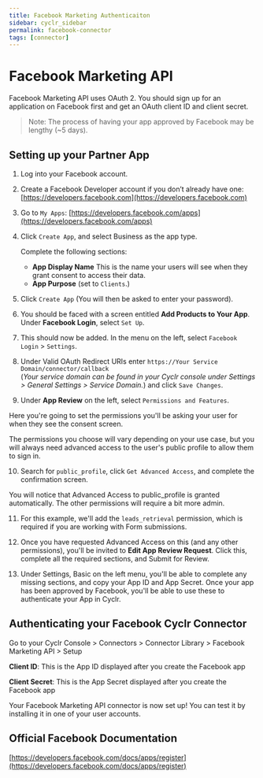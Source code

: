 ```yaml
---
title: Facebook Marketing Authenticaiton
sidebar: cyclr_sidebar
permalink: facebook-connector
tags: [connector]
---
```


# Facebook Marketing API #


Facebook Marketing API uses OAuth 2. You should sign up for an application on Facebook first and get an OAuth client ID and client secret.

> Note: The process of having your app approved by Facebook may be lengthy (~5 days).

Setting up your Partner App
-------------
1. Log into your Facebook account.
2. Create a Facebook Developer account if you don’t already have one: [https://developers.facebook.com](https://developers.facebook.com)
3. Go to ``My Apps``: [https://developers.facebook.com/apps](https://developers.facebook.com/apps)
4. Click ``Create App``, and select Business as the app type.

    Complete the following sections:

    * **App Display Name** This is the name your users will see when they grant consent to access their data.
    * **App Purpose** (set to ``Clients``.)

5. Click ``Create App`` (You will then be asked to enter your password).
6. You should be faced with a screen entitled **Add Products to Your App**. Under **Facebook Login**, select ``Set Up``.
7. This should now be added.  In the menu on the left, select ``Facebook Login`` > ``Settings``.
8. Under Valid OAuth Redirect URIs enter ``https://Your Service Domain/connector/callback``<br>
(_Your service domain can be found in your Cyclr console under Settings > General Settings > Service Domain._) and click ``Save Changes``.
9. Under **App Review** on the left, select ``Permissions and Features``.

Here you're going to set the permissions you'll be asking your user for when they see the consent screen.  

The permissions you choose will vary depending on your use case, but you will always need advanced access to the user's public profile to allow them to sign in.  

10. Search for ``public_profile``, click ``Get Advanced Access``, and complete the confirmation screen.

You will notice that Advanced Access to public_profile is granted automatically.  The other permissions will require a bit more admin.

11. For this example, we'll add the ``leads_retrieval`` permission, which is required if you are working with Form submissions.

12. Once you have requested Advanced Access on this (and any other permissions), you'll be invited to **Edit App Review Request**. Click this, complete all the required sections, and Submit for Review.

13. Under Settings, Basic on the left menu, you'll be able to complete any missing sections, and copy your App ID and App Secret.  Once your app has been approved by Facebook, you'll be able to use these to authenticate your App in Cyclr.

Authenticating your Facebook Cyclr Connector
--------------

Go to your Cyclr Console > Connectors > Connector Library > Facebook Marketing API > Setup

**Client ID**: This is the App ID displayed after you create the Facebook app

**Client Secret**: This is the App Secret displayed after you create the Facebook app


Your Facebook Marketing API connector is now set up! You can test it by installing it in one of your user accounts.

Official Facebook Documentation
---------
[https://developers.facebook.com/docs/apps/register](https://developers.facebook.com/docs/apps/register)

